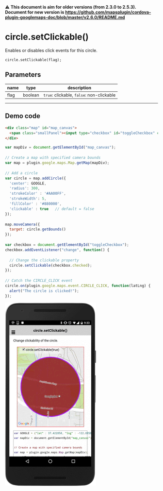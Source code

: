 :warning: **This document is aim for older versions (from 2.3.0 to 2.5.3).
Document for new version is https://github.com/mapsplugin/cordova-plugin-googlemaps-doc/blob/master/v2.6.0/README.md**

# circle.setClickable()

Enables or disables click events for this circle.

```
circle.setClickable(flag);
```


## Parameters

name           | type          | description
---------------|---------------|---------------------------------------
flag           | boolean       | `true`: clickable, `false`: non-clickable
-----------------------------------------------------------------------

## Demo code

```html
<div class="map" id="map_canvas">
  <span class="smallPanel"><input type="checkbox" id="toggleCheckbox" checked="checked">circle.setClickable(true)</span>
</div>
```

```js
var mapDiv = document.getElementById("map_canvas");

// Create a map with specified camera bounds
var map = plugin.google.maps.Map.getMap(mapDiv);

// Add a circle
var circle = map.addCircle({
  'center': GOOGLE,
  'radius': 300,
  'strokeColor' : '#AA00FF',
  'strokeWidth': 5,
  'fillColor' : '#880000',
  'clickable' : true   // default = false
});

map.moveCamera({
  target: circle.getBounds()
});

var checkbox = document.getElementById("toggleCheckbox");
checkbox.addEventListener("change", function() {

  // Change the clickable property
  circle.setClickable(checkbox.checked);
});

// Catch the CIRCLE_CLICK event
circle.on(plugin.google.maps.event.CIRCLE_CLICK, function(latLng) {
  alert("The circle is clicked!");
});

```

![](image.gif)
